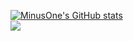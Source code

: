 [![MinusOne's GitHub stats](https://github-readme-stats.vercel.app/api?username=gunnerDgd)](https://github.com/anuraghazra/github-readme-stats)<br>
<a href="https://opgc.me/#/users/gunnerDgd" target="_blank"><img src="https://api.opgc.me/githubs/users/gunnerDgd/tag/?theme=basic" /></a>
